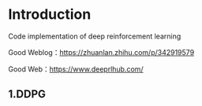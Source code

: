 # Introduction
Code implementation of deep reinforcement learning

Good Weblog：https://zhuanlan.zhihu.com/p/342919579

Good Web：https://www.deeprlhub.com/
## 1.DDPG
